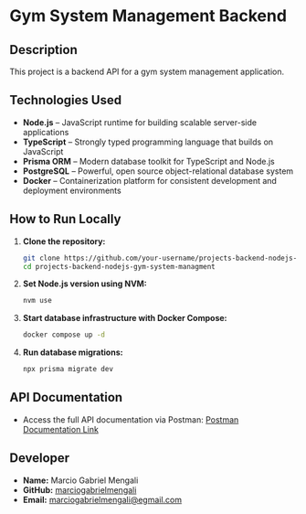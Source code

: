 # Gym System Management Backend

## Description

This project is a backend API for a gym system management application.

## Technologies Used

- **Node.js** – JavaScript runtime for building scalable server-side applications
- **TypeScript** – Strongly typed programming language that builds on JavaScript
- **Prisma ORM** – Modern database toolkit for TypeScript and Node.js
- **PostgreSQL** – Powerful, open source object-relational database system
- **Docker** – Containerization platform for consistent development and deployment environments

## How to Run Locally

1. **Clone the repository:**
    ```bash
    git clone https://github.com/your-username/projects-backend-nodejs-gym-system-managment.git
    cd projects-backend-nodejs-gym-system-managment
    ```
2. **Set Node.js version using NVM:**
    ```bash
    nvm use
    ```

3. **Start database infrastructure with Docker Compose:**
    ```bash
    docker compose up -d
    ```

4. **Run database migrations:**
    ```bash
    npx prisma migrate dev
    ```

## API Documentation

- Access the full API documentation via Postman: [Postman Documentation Link](https://documenter.getpostman.com/view/26764467/2sB2xBEqrF)

## Developer

- **Name:** Marcio Gabriel Mengali
- **GitHub:** [marciogabrielmengali](https://github.com/marciogabrielmengali)
- **Email:** marciogabrielmengali@egmail.com

